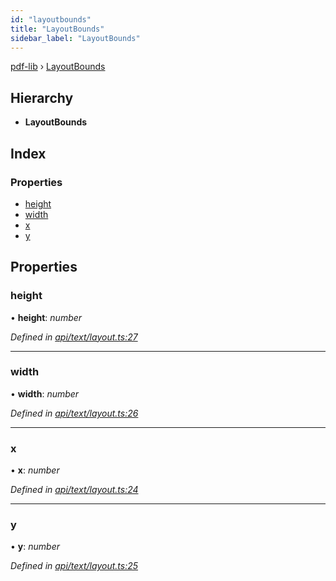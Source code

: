 ```yaml
---
id: "layoutbounds"
title: "LayoutBounds"
sidebar_label: "LayoutBounds"
---
```


[pdf-lib](../index.md) › [LayoutBounds](layoutbounds.md)

## Hierarchy

* **LayoutBounds**

## Index

### Properties

* [height](layoutbounds.md#height)
* [width](layoutbounds.md#width)
* [x](layoutbounds.md#x)
* [y](layoutbounds.md#y)

## Properties

###  height

• **height**: *number*

*Defined in [api/text/layout.ts:27](https://github.com/Hopding/pdf-lib/blob/aa457ba/src/api/text/layout.ts#L27)*

___

###  width

• **width**: *number*

*Defined in [api/text/layout.ts:26](https://github.com/Hopding/pdf-lib/blob/aa457ba/src/api/text/layout.ts#L26)*

___

###  x

• **x**: *number*

*Defined in [api/text/layout.ts:24](https://github.com/Hopding/pdf-lib/blob/aa457ba/src/api/text/layout.ts#L24)*

___

###  y

• **y**: *number*

*Defined in [api/text/layout.ts:25](https://github.com/Hopding/pdf-lib/blob/aa457ba/src/api/text/layout.ts#L25)*
